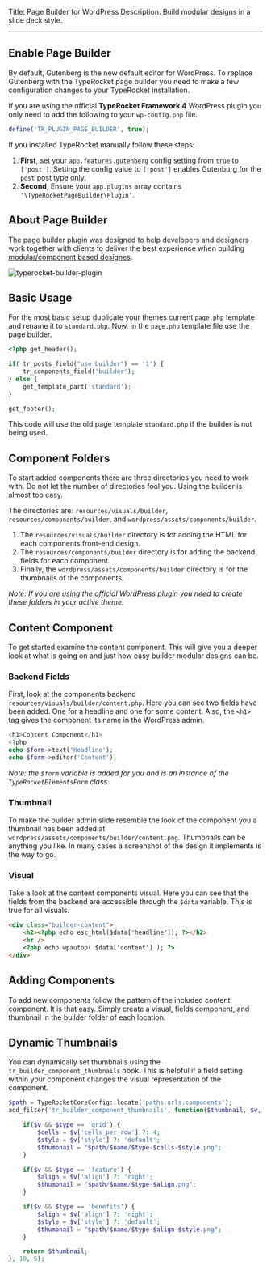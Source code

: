 Title: Page Builder for WordPress
Description: Build modular designs in a slide deck style. 

---

## Enable Page Builder

By default, Gutenberg is the new default editor for WordPress. To replace Gutenberg with the TypeRocket page builder you need to make a few configuration changes to your TypeRocket installation. 

If you are using the official **TypeRocket Framework 4** WordPress plugin you only need to add the following to your `wp-config.php` file.

```php
define('TR_PLUGIN_PAGE_BUILDER', true);
```

If you installed TypeRocket manually follow these steps:

1. **First**, set your `app.features.gutenberg` config setting from `true` to `['post']`. Setting the config value to `['post']` enables Gutenburg for the `post` post type only.
2. **Second**, Ensure your `app.plugins` array contains `'\TypeRocketPageBuilder\Plugin'`.

## About Page Builder

The page builder plugin was designed to help developers and designers work together with clients to deliver the best experience when building [modular/component based designes](http://alistapart.com/article/language-of-modular-design).

![typerocket-builder-plugin](https://l.rb.typerocket.test/wp-content/uploads/2016/09/typerocket-builder-plugin.gif)

## Basic Usage

For the most basic setup duplicate your themes current `page.php` template and rename it to `standard.php`. Now, in the `page.php` template file use the page builder.

```php
<?php get_header();

if( tr_posts_field("use_builder") == '1') {
    tr_components_field('builder');
} else {
    get_template_part('standard');
}

get_footer();
```

This code will use the old page template `standard.php` if the builder is not being used.

## Component Folders

To start added components there are three directories you need to work with. Do not let the number of directories fool you. Using the builder is almost too easy.

The directories are: `resources/visuals/builder`, `resources/components/builder`, and `wordpress/assets/components/builder`.

1. The `resources/visuals/builder` directory is for adding the HTML for each components front-end design.
2. The `resources/components/builder` directory is for adding the backend fields for each component. 
3. Finally, the `wordpress/assets/components/builder` directory is for the thumbnails of the components.

*Note: If you are using the official WordPress plugin you need to create these folders in your active theme.*

## Content Component

To get started examine the content component. This will give you a deeper look at what is going on and just how easy builder modular designs can be.

### Backend Fields

First, look at the components backend `resources/visuals/builder/content.php`. Here you can see two fields have been added. One for a headline and one for some content. Also, the `<h1>` tag gives the component its name in the WordPress admin.

```php
<h1>Content Component</h1>
<?php
echo $form->text('Headline');
echo $form->editor('Content');
```

*Note: the `$form` variable is added for you and is an instance of the `TypeRocketElementsForm` class.*

### Thumbnail

To make the builder admin slide resemble the look of the component you a thumbnail has been added at `wordpress/assets/components/builder/content.png`. Thumbnails can be anything you like. In many cases a screenshot of the design it implements is the way to go.

### Visual

Take a look at the content components visual. Here you can see that the fields from the backend are accessible through the `$data` variable. This is true for all visuals. 

```html
<div class="builder-content">
    <h2><?php echo esc_html($data['headline']); ?></h2>
    <hr />
    <?php echo wpautop( $data['content'] ); ?>
</div>
```

## Adding Components

To add new components follow the pattern of the included content component. It is that easy. Simply create a visual, fields component, and thumbnail in the builder folder of each location.

## Dynamic Thumbnails

You can dynamically set thumbnails using the `tr_builder_component_thumbnails` hook. This is helpful if a field setting within your component changes the visual representation of the component.

```php
$path = TypeRocketCoreConfig::locate('paths.urls.components');
add_filter('tr_builder_component_thumbnails', function($thumbnail, $v, $type, $name) use($path) {

    if($v && $type == 'grid') {
        $cells = $v['cells_per_row'] ?: 4;
        $style = $v['style'] ?: 'default';
        $thumbnail = "$path/$name/$type-$cells-$style.png";
    }

    if($v && $type == 'feature') {
        $align = $v['align'] ?: 'right';
        $thumbnail = "$path/$name/$type-$align.png";
    }

    if($v && $type == 'benefits') {
        $align = $v['align'] ?: 'right';
        $style = $v['style'] ?: 'default';
        $thumbnail = "$path/$name/$type-$align-$style.png";
    }

    return $thumbnail;
}, 10, 5);
```
